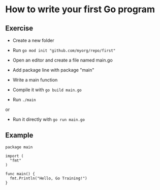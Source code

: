# How to write your first Go program


## Exercise

* Create a new folder

* Run  ```go mod init "github.com/myorg/repo/first"```
* Open an editor and create a file named main.go
* Add package line with package "main"
* Write a main function
* Compile it with ```go build main.go```
* Run ```./main```

or

* Run it directly with ```go run main.go```



## Example

  ```golang
package main

import (
	"fmt"
)

func main() {
    fmt.Println("Hello, Go Training!")
}
 ```
